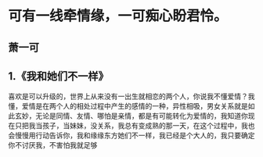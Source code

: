 # 可有一线牵情缘，一可痴心盼君怜。
## 萧一可
## 1.《我和她们不一样》
喜欢是可以升级的，世界上从来没有一出生就相恋的两个人，你说我不懂爱情？我懂，爱情是在两个人的相处过程中产生的感情的一种，异性相吸，男女关系就是如此玄妙，无论是同情、友情、哪怕是亲情，都是有可能转化为爱情的，我知道你现在只把我当孩子，当妹妹，没关系，我总有变成熟的那一天，在这个过程中，我也会慢慢用行动告诉你，我和缘缘东方她们不一样，我已经是个大人的，我只要确定你不讨厌我，不害怕我就足够
